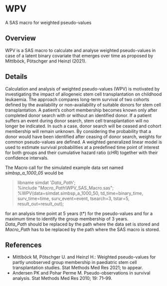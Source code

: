 # WPV
A SAS macro for weighted pseudo-values

## Overview
WPV is a SAS macro to calculate and analyse weighted pseudo-values in case of a latent binary covariate that emerges over time as proposed by Mittlböck, Pötschger and Heinzl (2021).

## Details
Calculation and analysis of weighted pseudo-values (WPV) is motivated by investigating the impact of allogeneic stem cell transplantation on childhood leukaemia. The approach compares long-term survival of two cohorts defined by the availability or non-availability of suitable donors for stem cell transplantation. A patient’s cohort membership becomes known only after completed donor search with or without an identified donor. If a patient suffers an event during donor search, stem cell transplantation will no longer be indicated. In such a case, donor search will be ceased and cohort membership will remain unknown. 
By considering the probability that a donor would have been identified after ceasing of donor search, weights for common pseudo-values are defined. 
A weighted generalized linear model is used to estimate survival probabilities at a predefined time point of interest for both groups and their cumulative hazard ratio (cHR) together with their confidence intervals. 

The Macro call for the simulated example data set named *simbsp_a_1000_05* would be 
> libname simdat '*Data_Path*'; 
> <br> %include "*Macro_Path*\WPV_SAS_Macro.sas"; 
> <br> %WPV(data=simdat.simbsp_a_1000_50, td_time=binary_time, surv_time=time, surv_event=event, tsearch=3, tstar=5, result_out=result_out); 

for an analysis time point at 5 years (t*) for the pseudo-values and for a maximum time to identify the group membership of 3 years.
<br> *Data_Path* should be replaced by the path where the data set is stored and *Macro_Path* has to be replaced by the path where the SAS macro is stored.


## References
* Mittlböck M, Pötschger U. and Heinzl H.: Weighted pseudo-values for partly unobserved group membership in paediatric stem cell transplantation studies. Stat Methods Med Res 2021; to appear.
* Andersen PK and Pohar Perme M. Pseudo-observations in survival analysis. Stat Methods Med Res 2010; 19: 71–99.
